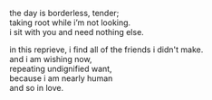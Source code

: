 the day is borderless, tender;\
taking root while i’m not looking.\
i sit with you and need nothing else.



in this reprieve, i find all of the friends i didn't make.\
and i am wishing now,\
repeating undignified want,\
because i am nearly human\
and so in love.